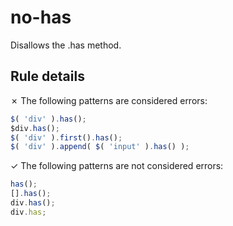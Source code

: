 # no-has

Disallows the .has method.

## Rule details

✗ The following patterns are considered errors:
```js
$( 'div' ).has();
$div.has();
$( 'div' ).first().has();
$( 'div' ).append( $( 'input' ).has() );
```

✓ The following patterns are not considered errors:
```js
has();
[].has();
div.has();
div.has;
```

